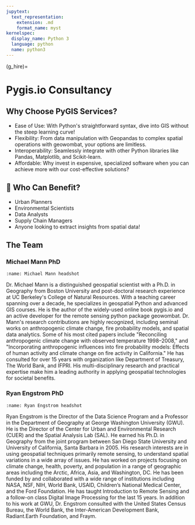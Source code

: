 ```yaml
---
jupytext:
  text_representation:
    extension: .md
    format_name: myst
kernelspec:
  display_name: Python 3
  language: python
  name: python3
---
```


(g_hire)=

# Pygis.io Consultancy

## Why Choose PyGIS Services?

- Ease of Use: With Python's straightforward syntax, dive into GIS without the steep learning curve!
- Flexibility: From data manipulation with Geopandas to complex spatial operations with geowombat, your options are limitless.
- Interoperability: Seamlessly integrate with other Python libraries like Pandas, Matplotlib, and Scikit-learn.
- Affordable: Why invest in expensive, specialized software when you can achieve more with our cost-effective solutions?

## 🚀 Who Can Benefit?

- Urban Planners
- Environmental Scientists
- Data Analysts
- Supply Chain Managers
- Anyone looking to extract insights from spatial data!

## The Team

### Michael Mann PhD

```{figure} ../_static/g_hire/mann_headshot.png
:name: Michael Mann headshot
```

Dr. Michael Mann is a distinguished geospatial scientist with a Ph.D. in Geography from Boston University and post-doctoral research experience at UC Berkeley's College of Natural Resources. With a teaching career spanning over a decade, he specializes in geospatial Python and advanced GIS courses. He is the author of the widely-used online book pygis.io and an active developer for the remote sensing python package geowombat. Dr. Mann's research contributions are highly recognized, including seminal works on anthropogenic climate change, fire probability models, and spatial data analytics. Some of his most cited papers include "Reconciling anthropogenic climate change with observed temperature 1998–2008," and "Incorporating anthropogenic influences into fire probability models: Effects of human activity and climate change on fire activity in California." He has consulted for over 15  years with organization like Department of Treasury, The World Bank, and IFPRI. His multi-disciplinary research and practical expertise make him a leading authority in applying geospatial technologies for societal benefits.

### Ryan Engstrom PhD

```{figure} ../_static/g_hire/engstrom_headshot.png
:name: Ryan Engstrom headshot
```

Ryan Engstrom is the Director of the Data Science Program and a Professor in the Department of Geography at George Washington University (GWU). He is the Director of the Center for Urban and Environmental Research (CUER) and the Spatial Analysis Lab (SAL). He earned his Ph.D. in Geography from the joint program between San Diego State University and University of California, Santa Barbara in 2005. His research interests are in using geospatial techniques primarily remote sensing, to understand spatial variations in a wide array of issues. He has worked on projects focusing on climate change, health, poverty, and population in a range of geographic areas including the Arctic, Africa, Asia, and Washington, DC. He has been funded by and collaborated with a wide range of institutions including NASA, NSF, NIH, World Bank, USAID, Children’s National Medical Center, and the Ford Foundation. He has taught Introduction to Remote Sensing and a follow-on class Digital Image Processing for the last 15 years. In addition to his work at GWU, Dr. Engstrom consulted with the United States Census Bureau, the World Bank, the Inter-American Development Bank, Radiant.Earth Foundation, and Fraym.
